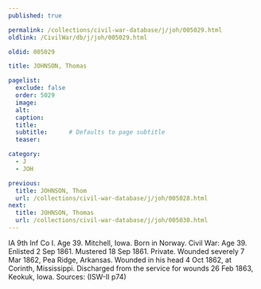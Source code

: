 ```yaml
---
published: true

permalink: /collections/civil-war-database/j/joh/005029.html
oldlink: /CivilWar/db/j/joh/005029.html

oldid: 005029

title: JOHNSON, Thomas

pagelist:
  exclude: false
  order: 5029
  image: 
  alt:
  caption:
  title:
  subtitle:      # Defaults to page subtitle
  teaser:

category: 
  - J 
  - JOH

previous:
  title: JOHNSON, Thom
  url: /collections/civil-war-database/j/joh/005028.html  
next:
  title: JOHNSON, Thomas
  url: /collections/civil-war-database/j/joh/005030.html   
---
```

IA 9th Inf Co I. Age 39. Mitchell, Iowa. Born in Norway. Civil War: Age 39. Enlisted 2 Sep 1861. Mustered 18 Sep 1861. Private. Wounded severely 7 Mar 1862, Pea Ridge, Arkansas. Wounded in his head 4 Oct 1862, at Corinth, Mississippi. Discharged from the service for wounds 26 Feb 1863, Keokuk, Iowa. Sources: (ISW-II p74)